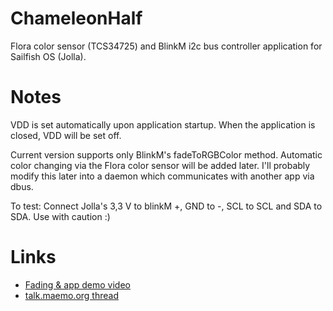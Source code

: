 ChameleonHalf
=============

Flora color sensor (TCS34725) and BlinkM i2c bus controller application for Sailfish OS (Jolla).


Notes
=====

VDD is set automatically upon application startup. When the application is closed, VDD will be set off.

Current version supports only BlinkM's fadeToRGBColor method. Automatic color changing via the Flora color sensor will be added later. I'll probably modify this later into a daemon which communicates with another app via dbus.

To test: Connect Jolla's 3,3 V to blinkM +, GND to -, SCL to SCL and SDA to SDA. Use with caution :)

Links
=====

* [Fading & app demo video](https://vimeo.com/91090091)
* [talk.maemo.org thread](http://talk.maemo.org/showthread.php?t=92754)
